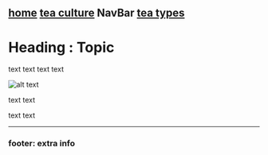 [home](https://github.com/319SoftDev/wiki-project-group-wya_dansowaa/edit/main/README.md)      [tea culture](https://github.com/319SoftDev/wiki-project-group-wya_dansowaa/blob/main/Tea-Culture/what-is-tea-culture.md)        **NavBar** [tea types](https://github.com/319SoftDev/wiki-project-group-wya_dansowaa/blob/main/Tea-Types/tea%20types.md)
----

# Heading : Topic
text text
text text


![alt text](url)

text text

text text

---- 

### footer: extra info
